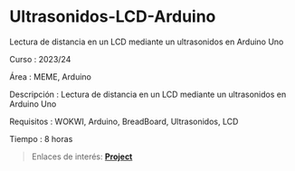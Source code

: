 # Ultrasonidos-LCD-Arduino
Lectura de distancia en un LCD mediante un ultrasonidos en Arduino Uno


Curso       : 2023/24

Área        : MEME, Arduino

Descripción : Lectura de distancia en un LCD mediante un ultrasonidos en Arduino Uno

Requisitos  : WOKWI, Arduino, BreadBoard, Ultrasonidos, LCD

Tiempo      : 8 horas

  > Enlaces de interés: [**Project**](https://wokwi.com/projects/389884958485491713)
